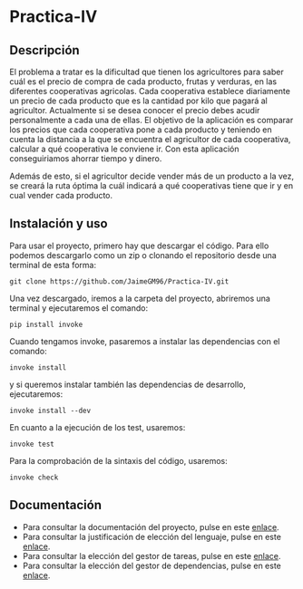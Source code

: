 # Practica-IV
## Descripción
El problema a tratar es la dificultad que tienen los agricultores para saber cuál es el precio de compra de cada producto, frutas y verduras, en las diferentes cooperativas agricolas. Cada cooperativa establece diariamente un precio de cada producto que es la cantidad por kilo que pagará al agricultor. Actualmente si se desea conocer el precio debes acudir personalmente a cada una de ellas. El objetivo de la aplicación es comparar los precios que cada cooperativa pone a cada producto y teniendo en cuenta la distancia a la que se encuentra el agricultor de cada cooperativa, calcular a qué cooperativa le conviene ir. Con esta aplicación conseguiriamos ahorrar tiempo y dinero.

Además de esto, si el agricultor decide vender más de un producto a la vez, se creará la ruta óptima la cuál indicará a qué cooperativas tiene que ir y en cual vender cada producto.

## Instalación y uso
Para usar el proyecto, primero hay que descargar el código. Para ello podemos descargarlo como un zip o clonando el repositorio desde una terminal de esta forma:

```shell
git clone https://github.com/JaimeGM96/Practica-IV.git
```
 
Una vez descargado, iremos a la carpeta del proyecto, abriremos una terminal y ejecutaremos el comando:

```shell
pip install invoke
```

Cuando tengamos invoke, pasaremos a instalar las dependencias con el comando:

```shell
invoke install
```

y si queremos instalar también las dependencias de desarrollo, ejecutaremos:

```shell 
invoke install --dev
```

En cuanto a la ejecución de los test, usaremos:

```shell
invoke test
```

Para la comprobación de la sintaxis del código, usaremos:

```shell
invoke check
```

## Documentación
- Para consultar la documentación del proyecto, pulse en este [enlace](docs/documentacion.md).
- Para consultar la justificación de elección del lenguaje, pulse en este [enlace](docs/lenguaje.md).
- Para consultar la elección del gestor de tareas, pulse en este [enlace](docs/gestor_tareas.md).
- Para consultar la elección del gestor de dependencias, pulse en este [enlace](docs/gestor_dependencias.md).
